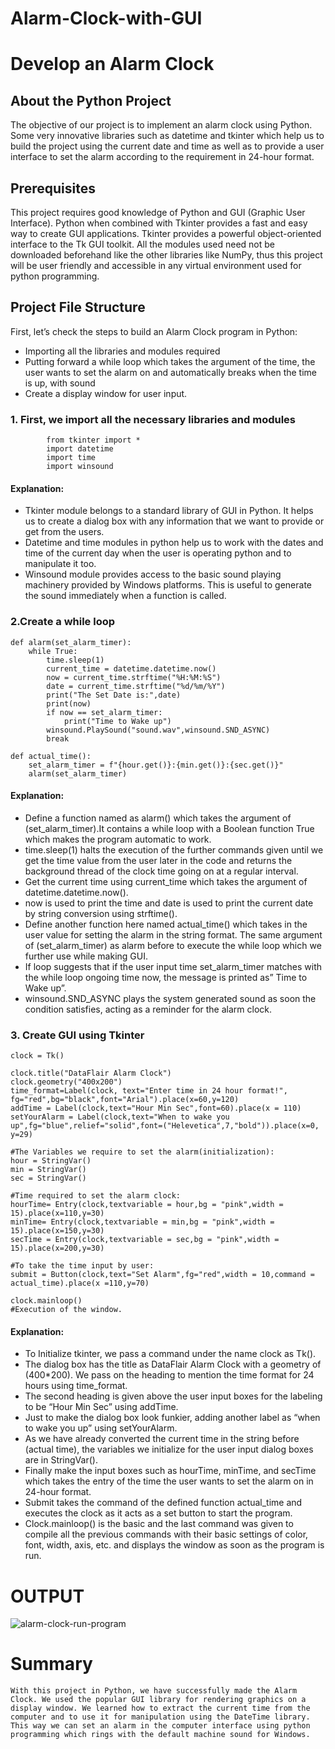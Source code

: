 # Alarm-Clock-with-GUI

# Develop an Alarm Clock

## About the Python Project
The objective of our project is to implement an alarm clock using Python. Some very innovative libraries such as datetime and tkinter which help us to build the project using the current date and time as well as to provide a user interface to set the alarm according to the requirement in 24-hour format.

## Prerequisites
This project requires good knowledge of Python and GUI (Graphic User Interface). Python when combined with Tkinter provides a fast and easy way to create GUI applications. Tkinter provides a powerful object-oriented interface to the Tk GUI toolkit. All the modules used need not be downloaded beforehand like the other libraries like NumPy, thus this project will be user friendly and accessible in any virtual environment used for python programming.

## Project File Structure
   First, let’s check the steps to build an Alarm Clock program in Python:
   + Importing all the libraries and modules required
   + Putting forward a while loop which takes the argument of the time, the user wants to set the alarm on and              automatically breaks when the time is up, with sound
   + Create a display window for user input.
    
### 1. First, we import all the necessary libraries and modules

            from tkinter import *
            import datetime
            import time
            import winsound

#### Explanation:
   + Tkinter module belongs to a standard library of GUI in Python. It helps us to create a dialog box with any              information that we want to provide or get from the users.
   + Datetime and time modules in python help us to work with the dates and time of the current day when the user is        operating python and to manipulate it too.
   + Winsound module provides access to the basic sound playing machinery provided by Windows platforms. This is useful      to generate the sound immediately when a function is called.

### 2.Create a while loop
    def alarm(set_alarm_timer):
        while True:
            time.sleep(1)
            current_time = datetime.datetime.now()
            now = current_time.strftime("%H:%M:%S")
            date = current_time.strftime("%d/%m/%Y")
            print("The Set Date is:",date)
            print(now)
            if now == set_alarm_timer:
                print("Time to Wake up")
            winsound.PlaySound("sound.wav",winsound.SND_ASYNC)
            break

    def actual_time():
        set_alarm_timer = f"{hour.get()}:{min.get()}:{sec.get()}"
        alarm(set_alarm_timer)

#### Explanation:
+ Define a function named as alarm() which takes the argument of (set_alarm_timer).It contains a while loop with a Boolean function True which makes the program automatic to work.
+ time.sleep(1) halts the execution of the further commands given until we get the time value from the user later in the code and returns the background thread of the clock time going on at a regular interval.
+ Get the current time using current_time which takes the argument of datetime.datetime.now().
+ now is used to print the time and date is used to print the current date by string conversion using strftime().
+ Define another function here named actual_time() which takes in the user value for setting the alarm in the string format. The same argument of (set_alarm_timer) as alarm before to execute the while loop which we further use while making GUI.
+ If loop suggests that if the user input time set_alarm_timer matches with the while loop ongoing time now, the message is printed as” Time to Wake up”.
+ winsound.SND_ASYNC plays the system generated sound as soon the condition satisfies, acting as a reminder for the alarm clock.

### 3. Create GUI using Tkinter
    clock = Tk()

    clock.title("DataFlair Alarm Clock")
    clock.geometry("400x200")
    time_format=Label(clock, text="Enter time in 24 hour format!", fg="red",bg="black",font="Arial").place(x=60,y=120)
    addTime = Label(clock,text="Hour Min Sec",font=60).place(x = 110)
    setYourAlarm = Label(clock,text="When to wake you up",fg="blue",relief="solid",font=("Helevetica",7,"bold")).place(x=0, y=29)

    #The Variables we require to set the alarm(initialization):
    hour = StringVar()
    min = StringVar()
    sec = StringVar()

    #Time required to set the alarm clock:
    hourTime= Entry(clock,textvariable = hour,bg = "pink",width = 15).place(x=110,y=30)
    minTime= Entry(clock,textvariable = min,bg = "pink",width = 15).place(x=150,y=30)
    secTime = Entry(clock,textvariable = sec,bg = "pink",width = 15).place(x=200,y=30)

    #To take the time input by user:
    submit = Button(clock,text="Set Alarm",fg="red",width = 10,command = actual_time).place(x =110,y=70)

    clock.mainloop()
    #Execution of the window.
   
#### Explanation:
+ To Initialize tkinter, we pass a command under the name clock as Tk().
+ The dialog box has the title as DataFlair Alarm Clock with a geometry of (400*200). We pass on the heading to mention the time format for 24 hours using time_format.
+ The second heading is given above the user input boxes for the labeling to be “Hour Min Sec” using addTime.
+ Just to make the dialog box look funkier, adding another label as “when to wake you up” using setYourAlarm.
+ As we have already converted the current time in the string before (actual time), the variables we initialize for the user input dialog boxes are in StringVar().
+ Finally make the input boxes such as hourTime, minTime, and secTime which takes the entry of the time the user wants to set the alarm on in 24-hour format.
+ Submit takes the command of the defined function actual_time and executes the clock as it acts as a set button to start the program.
+ Clock.mainloop() is the basic and the last command was given to compile all the previous commands with their basic settings of color, font, width, axis, etc. and displays the window as soon as the program is run.
# OUTPUT
![alarm-clock-run-program](https://user-images.githubusercontent.com/87347502/133872112-fc4d6f04-7d4f-4e97-805b-1c0218ac8f9f.png)
# Summary
    With this project in Python, we have successfully made the Alarm Clock. We used the popular GUI library for rendering graphics on a display window. We learned how to extract the current time from the computer and to use it for manipulation using the DateTime library. This way we can set an alarm in the computer interface using python programming which rings with the default machine sound for Windows.
